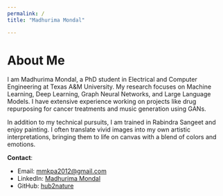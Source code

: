 ```yaml
---
permalink: /
title: "Madhurima Mondal"

---
```

# About Me

I am Madhurima Mondal, a PhD student in Electrical and Computer Engineering at Texas A&M University. My research focuses on Machine Learning, Deep Learning, Graph Neural Networks, and Large Language Models. I have extensive experience working on projects like drug repurposing for cancer treatments and music generation using GANs.

In addition to my technical pursuits, I am trained in Rabindra Sangeet and enjoy painting. I often translate vivid images into my own artistic interpretations, bringing them to life on canvas with a blend of colors and emotions.

**Contact**:
- Email: [mmkpa2012@gmail.com](mailto:mmkpa2012@gmail.com)
- LinkedIn: [Madhurima Mondal](https://www.linkedin.com/in/madhurima-mondal-65a59882/)
- GitHub: [hub2nature](https://hub2nature.github.io/)

